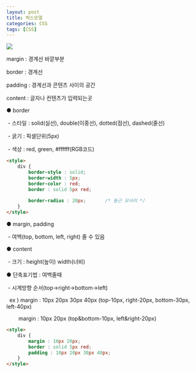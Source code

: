 ```yaml
---
layout: post
title: 박스모델
categories: CSS
tags: [CSS]
---
```


![](https://img1.daumcdn.net/thumb/R1280x0/?scode=mtistory2&fname=https%3A%2F%2Fblog.kakaocdn.net%2Fdn%2FBvuFq%2FbtqFAgqqiOg%2FhKZrpmYVXd6rY4tvKy4e8k%2Fimg.png)

margin : 경계선 바깥부분

border : 경계선

padding : 경계선과 콘텐츠 사이의 공간

content : 글자나 컨텐츠가 입력되는곳

● border

 - 스타일 : solid(실선), double(이중선), dotted(점선), dashed(줄선)

 - 굵기 : 픽셀단위(5px)

 - 색상 : red, green, #ffffff(RGB코드)

```HTML
<style>
    div {
    	border-style : solid;
        border-width : 5px;
        border-color : red;
        border : solid 5px red;
        
        border-radius : 20px;		/* 둥근 모서리 */
    }
</style>

```

● margin, padding

 - 여백(top, bottom, left, right) 줄 수 있음

● content

 - 크기 : height(높이) width(너비)

● 단축표기법 : 여백줄때

 - 시계방향 순서(top->right->bottom->left)

  ex ) margin : 10px 20px 30px 40px (top-10px, right-20px, bottom-30px, left-40px)

        margin : 10px 20px (top&bottom-10px, left&right-20px)

```HTML
<style>
    div {
        margin : 10px 20px;		
        border : solid 5px red;
        padding : 10px 20px 30px 40px;
    }
</style>

```